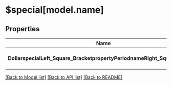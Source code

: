 # $special[model.name]

## Properties
Name | Type | Description | Notes
------------ | ------------- | ------------- | -------------
**DollarspecialLeft_Square_BracketpropertyPeriodnameRight_Square_Bracket** | **integer** |  | [optional] [default to null]

[[Back to Model list]](../README.md#documentation-for-models) [[Back to API list]](../README.md#documentation-for-api-endpoints) [[Back to README]](../README.md)



